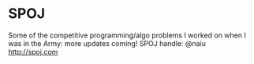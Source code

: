# SPOJ
Some of the competitive programming/algo problems I worked on when I was in the Army: more updates coming! SPOJ handle: @naiu http://spoj.com 
